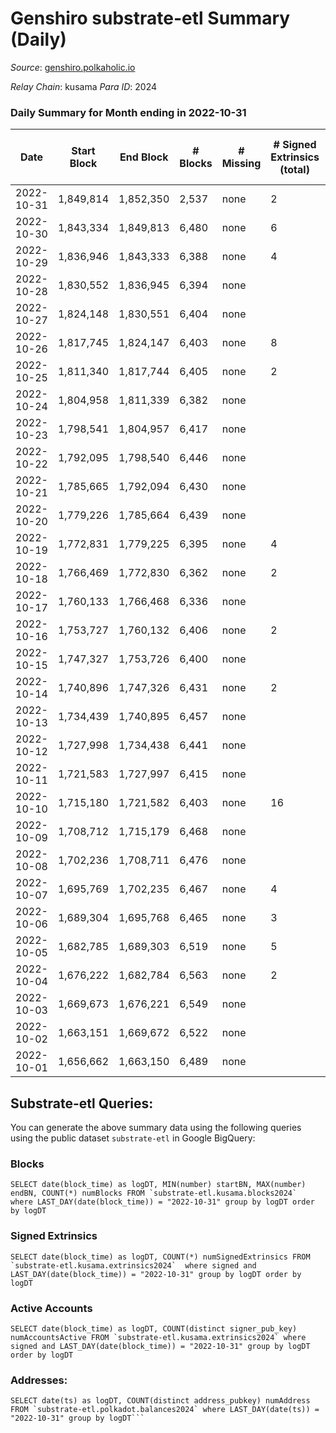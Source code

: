 # Genshiro substrate-etl Summary (Daily)

_Source_: [genshiro.polkaholic.io](https://genshiro.polkaholic.io)

*Relay Chain*: kusama
*Para ID*: 2024



### Daily Summary for Month ending in 2022-10-31


| Date | Start Block | End Block | # Blocks | # Missing | # Signed Extrinsics (total) | # Active Accounts | # Addresses with Balances | # Events | # Transfers | # XCM Transfers In | # XCM Transfers Out |
| ---- | ----------- | --------- | -------- | --------- | --------------------------- | ----------------- | ------------------------- | -------- | ----------- | ------------------ | ------------------- |
| 2022-10-31 | 1,849,814 | 1,852,350 | 2,537 | none  | 2 | 2 | 25 | 5,087 |   | 1  |   |
| 2022-10-30 | 1,843,334 | 1,849,813 | 6,480 | none  | 6 | 2 | 25 | 12,998 |   |   |   |
| 2022-10-29 | 1,836,946 | 1,843,333 | 6,388 | none  | 4 | 2 | 25 | 12,805 |   |   |   |
| 2022-10-28 | 1,830,552 | 1,836,945 | 6,394 | none  |  |  |  | 12,799 |   |   |   |
| 2022-10-27 | 1,824,148 | 1,830,551 | 6,404 | none  |  |  |  | 12,818 |   |   |   |
| 2022-10-26 | 1,817,745 | 1,824,147 | 6,403 | none  | 8 | 2 | 25 | 12,853 |   |   |   |
| 2022-10-25 | 1,811,340 | 1,817,744 | 6,405 | none  | 2 | 2 | 25 | 12,836 |   | 1  |   |
| 2022-10-24 | 1,804,958 | 1,811,339 | 6,382 | none  |  |  |  | 12,780 |   | 1  |   |
| 2022-10-23 | 1,798,541 | 1,804,957 | 6,417 | none  |  |  |  | 12,851 |   | 1  |   |
| 2022-10-22 | 1,792,095 | 1,798,540 | 6,446 | none  |  |  | 25 | 12,921 |   | 3  |   |
| 2022-10-21 | 1,785,665 | 1,792,094 | 6,430 | none  |  |  |  | 12,876 |   | 1  |   |
| 2022-10-20 | 1,779,226 | 1,785,664 | 6,439 | none  |  |  | 25 | 12,895 |   | 1  |   |
| 2022-10-19 | 1,772,831 | 1,779,225 | 6,395 | none  | 4 | 2 |  | 12,831 |   | 2  |   |
| 2022-10-18 | 1,766,469 | 1,772,830 | 6,362 | none  | 2 | 2 | 25 | 12,739 |   |   |   |
| 2022-10-17 | 1,760,133 | 1,766,468 | 6,336 | none  |  |  | 25 | 12,683 |   |   |   |
| 2022-10-16 | 1,753,727 | 1,760,132 | 6,406 | none  | 2 | 2 | 25 | 12,844 |   | 2  |   |
| 2022-10-15 | 1,747,327 | 1,753,726 | 6,400 | none  |  |  | 25 | 12,810 |   |   |   |
| 2022-10-14 | 1,740,896 | 1,747,326 | 6,431 | none  | 2 | 2 | 25 | 12,882 |   |   |   |
| 2022-10-13 | 1,734,439 | 1,740,895 | 6,457 | none  |  |  | 25 | 12,925 |   |   |   |
| 2022-10-12 | 1,727,998 | 1,734,438 | 6,441 | none  |  |  | 25 | 12,899 |   | 1  |   |
| 2022-10-11 | 1,721,583 | 1,727,997 | 6,415 | none  |  |  | 25 | 12,858 |   | 3  |   |
| 2022-10-10 | 1,715,180 | 1,721,582 | 6,403 | none  | 16 | 4 | 25 | 12,911 |   | 5  |   |
| 2022-10-09 | 1,708,712 | 1,715,179 | 6,468 | none  |  |  | 25 | 12,947 |   |   |   |
| 2022-10-08 | 1,702,236 | 1,708,711 | 6,476 | none  |  |  | 25 | 12,974 |   | 3  |   |
| 2022-10-07 | 1,695,769 | 1,702,235 | 6,467 | none  | 4 | 2 | 25 | 12,971 |   | 2  |   |
| 2022-10-06 | 1,689,304 | 1,695,768 | 6,465 | none  | 3 | 2 | 25 | 12,951 |   |   |   |
| 2022-10-05 | 1,682,785 | 1,689,303 | 6,519 | none  | 5 | 4 | 24 | 13,066 |   |   |   |
| 2022-10-04 | 1,676,222 | 1,682,784 | 6,563 | none  | 2 | 2 | 24 | 13,145 |   |   |   |
| 2022-10-03 | 1,669,673 | 1,676,221 | 6,549 | none  |  |  |  | 13,109 |   |   |   |
| 2022-10-02 | 1,663,151 | 1,669,672 | 6,522 | none  |  |  |  | 13,055 |   |   |   |
| 2022-10-01 | 1,656,662 | 1,663,150 | 6,489 | none  |  |  |  | 12,993 |   | 1  |   |

## Substrate-etl Queries:
You can generate the above summary data using the following queries using the public dataset `substrate-etl` in Google BigQuery:


### Blocks
```
SELECT date(block_time) as logDT, MIN(number) startBN, MAX(number) endBN, COUNT(*) numBlocks FROM `substrate-etl.kusama.blocks2024`  where LAST_DAY(date(block_time)) = "2022-10-31" group by logDT order by logDT
```


### Signed Extrinsics
```
SELECT date(block_time) as logDT, COUNT(*) numSignedExtrinsics FROM `substrate-etl.kusama.extrinsics2024`  where signed and LAST_DAY(date(block_time)) = "2022-10-31" group by logDT order by logDT
```


### Active Accounts
```
SELECT date(block_time) as logDT, COUNT(distinct signer_pub_key) numAccountsActive FROM `substrate-etl.kusama.extrinsics2024` where signed and LAST_DAY(date(block_time)) = "2022-10-31" group by logDT order by logDT
```


### Addresses:
```
SELECT date(ts) as logDT, COUNT(distinct address_pubkey) numAddress FROM `substrate-etl.polkadot.balances2024` where LAST_DAY(date(ts)) = "2022-10-31" group by logDT```

